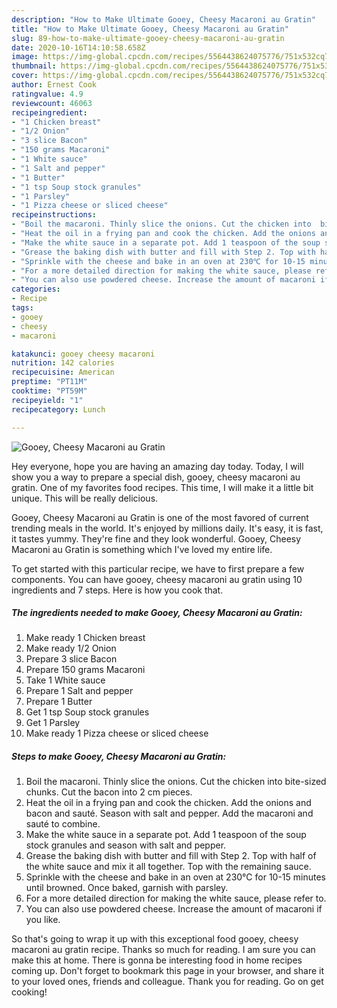 ```yaml
---
description: "How to Make Ultimate Gooey, Cheesy Macaroni au Gratin"
title: "How to Make Ultimate Gooey, Cheesy Macaroni au Gratin"
slug: 89-how-to-make-ultimate-gooey-cheesy-macaroni-au-gratin
date: 2020-10-16T14:10:58.658Z
image: https://img-global.cpcdn.com/recipes/5564438624075776/751x532cq70/gooey-cheesy-macaroni-au-gratin-recipe-main-photo.jpg
thumbnail: https://img-global.cpcdn.com/recipes/5564438624075776/751x532cq70/gooey-cheesy-macaroni-au-gratin-recipe-main-photo.jpg
cover: https://img-global.cpcdn.com/recipes/5564438624075776/751x532cq70/gooey-cheesy-macaroni-au-gratin-recipe-main-photo.jpg
author: Ernest Cook
ratingvalue: 4.9
reviewcount: 46063
recipeingredient:
- "1 Chicken breast"
- "1/2 Onion"
- "3 slice Bacon"
- "150 grams Macaroni"
- "1 White sauce"
- "1 Salt and pepper"
- "1 Butter"
- "1 tsp Soup stock granules"
- "1 Parsley"
- "1 Pizza cheese or sliced cheese"
recipeinstructions:
- "Boil the macaroni. Thinly slice the onions. Cut the chicken into  bite-sized chunks. Cut the bacon into 2 cm pieces."
- "Heat the oil in a frying pan and cook the chicken. Add the onions and bacon and sauté. Season with salt and pepper. Add the macaroni and sauté to combine."
- "Make the white sauce in a separate pot. Add 1 teaspoon of the soup stock granules and season with salt and pepper."
- "Grease the baking dish with butter and fill with Step 2. Top with half of the white sauce and mix it all together. Top with the remaining sauce."
- "Sprinkle with the cheese and bake in an oven at 230℃ for 10-15 minutes until browned. Once baked, garnish with parsley."
- "For a more detailed direction for making the white sauce, please refer to."
- "You can also use powdered cheese. Increase the amount of macaroni if you like."
categories:
- Recipe
tags:
- gooey
- cheesy
- macaroni

katakunci: gooey cheesy macaroni 
nutrition: 142 calories
recipecuisine: American
preptime: "PT11M"
cooktime: "PT59M"
recipeyield: "1"
recipecategory: Lunch

---
```



![Gooey, Cheesy Macaroni au Gratin](https://img-global.cpcdn.com/recipes/5564438624075776/751x532cq70/gooey-cheesy-macaroni-au-gratin-recipe-main-photo.jpg)

Hey everyone, hope you are having an amazing day today. Today, I will show you a way to prepare a special dish, gooey, cheesy macaroni au gratin. One of my favorites food recipes. This time, I will make it a little bit unique. This will be really delicious.

Gooey, Cheesy Macaroni au Gratin is one of the most favored of current trending meals in the world. It's enjoyed by millions daily. It's easy, it is fast, it tastes yummy. They're fine and they look wonderful. Gooey, Cheesy Macaroni au Gratin is something which I've loved my entire life.




To get started with this particular recipe, we have to first prepare a few components. You can have gooey, cheesy macaroni au gratin using 10 ingredients and 7 steps. Here is how you cook that.

<!--inarticleads1-->

##### The ingredients needed to make Gooey, Cheesy Macaroni au Gratin:

1. Make ready 1 Chicken breast
1. Make ready 1/2 Onion
1. Prepare 3 slice Bacon
1. Prepare 150 grams Macaroni
1. Take 1 White sauce
1. Prepare 1 Salt and pepper
1. Prepare 1 Butter
1. Get 1 tsp Soup stock granules
1. Get 1 Parsley
1. Make ready 1 Pizza cheese or sliced cheese




<!--inarticleads2-->

##### Steps to make Gooey, Cheesy Macaroni au Gratin:

1. Boil the macaroni. Thinly slice the onions. Cut the chicken into  bite-sized chunks. Cut the bacon into 2 cm pieces.
1. Heat the oil in a frying pan and cook the chicken. Add the onions and bacon and sauté. Season with salt and pepper. Add the macaroni and sauté to combine.
1. Make the white sauce in a separate pot. Add 1 teaspoon of the soup stock granules and season with salt and pepper.
1. Grease the baking dish with butter and fill with Step 2. Top with half of the white sauce and mix it all together. Top with the remaining sauce.
1. Sprinkle with the cheese and bake in an oven at 230℃ for 10-15 minutes until browned. Once baked, garnish with parsley.
1. For a more detailed direction for making the white sauce, please refer to.
1. You can also use powdered cheese. Increase the amount of macaroni if you like.




So that's going to wrap it up with this exceptional food gooey, cheesy macaroni au gratin recipe. Thanks so much for reading. I am sure you can make this at home. There is gonna be interesting food in home recipes coming up. Don't forget to bookmark this page in your browser, and share it to your loved ones, friends and colleague. Thank you for reading. Go on get cooking!
